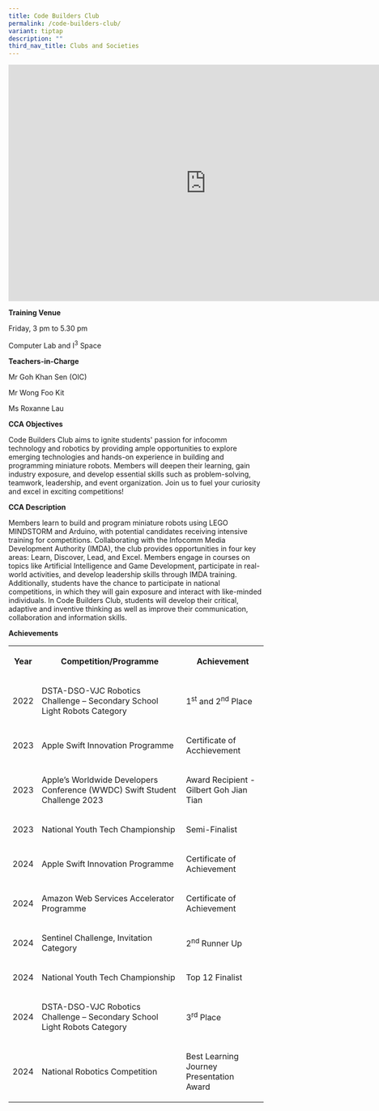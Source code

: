 ```yaml
---
title: Code Builders Club
permalink: /code-builders-club/
variant: tiptap
description: ""
third_nav_title: Clubs and Societies
---
```

<div class="iframe-wrapper">
<iframe height="467" width="780" allowfullscreen="true" frameborder="0" src="https://docs.google.com/presentation/d/e/2PACX-1vRFD4NJ0g2Clky9ynv5ZSQuzM2FHqYW5Uj9KNFZ_OKuAX0bZNZo-FPRix-vbW_j_TTZY1MTYCAVPRsy/embed?start=true&amp;loop=true&amp;delayms=5000"></iframe>
</div>
<p><strong>Training Venue</strong>
</p>
<p>Friday, 3 pm to 5.30 pm</p>
<p>Computer Lab and I<sup>3</sup> Space</p>
<p><strong>Teachers-in-Charge</strong>
</p>
<p>Mr Goh Khan Sen (OIC)</p>
<p>Mr Wong Foo Kit</p>
<p>Ms Roxanne Lau</p>
<p></p>
<p><strong>CCA Objectives</strong>
</p>
<p>Code Builders Club aims to ignite students' passion for infocomm technology
and robotics by providing ample opportunities to explore emerging technologies
and hands-on experience in building and programming miniature robots. Members
will deepen their learning, gain industry exposure, and develop essential
skills such as problem-solving, teamwork, leadership, and event organization.
Join us to fuel your curiosity and excel in exciting competitions!</p>
<p></p>
<p><strong>CCA Description</strong>
</p>
<p>Members learn to build and program miniature robots using LEGO MINDSTORM
and Arduino, with potential candidates receiving intensive training for
competitions. Collaborating with the Infocomm Media Development Authority
(IMDA), the club provides opportunities in four key areas: Learn, Discover,
Lead, and Excel. Members engage in courses on topics like Artificial Intelligence
and Game Development, participate in real-world activities, and develop
leadership skills through IMDA training. Additionally, students have the
chance to participate in national competitions, in which they will gain
exposure and interact with like-minded individuals. In Code Builders Club,
students will develop their critical, adaptive and inventive thinking as
well as improve their communication, collaboration and information skills.</p>
<p></p>
<p><strong>Achievements</strong>
</p>
<table style="minWidth: 75px">
<colgroup>
<col>
<col>
<col>
</colgroup>
<tbody>
<tr>
<th rowspan="1" colspan="1">
<p>Year</p>
</th>
<th rowspan="1" colspan="1">
<p>Competition/Programme</p>
</th>
<th rowspan="1" colspan="1">
<p>Achievement</p>
</th>
</tr>
<tr>
<td rowspan="1" colspan="1">
<p>2022</p>
</td>
<td rowspan="1" colspan="1">
<p>DSTA-DSO-VJC Robotics Challenge – Secondary School Light Robots Category</p>
</td>
<td rowspan="1" colspan="1">
<p>1<sup>st</sup> and 2<sup>nd</sup> Place</p>
</td>
</tr>
<tr>
<td rowspan="1" colspan="1">
<p>2023</p>
</td>
<td rowspan="1" colspan="1">
<p>Apple Swift Innovation Programme</p>
</td>
<td rowspan="1" colspan="1">
<p>Certificate of Acchievement</p>
</td>
</tr>
<tr>
<td rowspan="1" colspan="1">
<p>2023</p>
</td>
<td rowspan="1" colspan="1">
<p>Apple’s Worldwide Developers Conference (WWDC) Swift Student Challenge
2023</p>
</td>
<td rowspan="1" colspan="1">
<p>Award Recipient - Gilbert Goh Jian Tian</p>
</td>
</tr>
<tr>
<td rowspan="1" colspan="1">
<p>2023</p>
</td>
<td rowspan="1" colspan="1">
<p>National Youth Tech Championship</p>
</td>
<td rowspan="1" colspan="1">
<p>Semi-Finalist</p>
</td>
</tr>
<tr>
<td rowspan="1" colspan="1">
<p>2024</p>
</td>
<td rowspan="1" colspan="1">
<p>Apple Swift Innovation Programme</p>
</td>
<td rowspan="1" colspan="1">
<p>Certificate of Achievement</p>
</td>
</tr>
<tr>
<td rowspan="1" colspan="1">
<p>2024</p>
</td>
<td rowspan="1" colspan="1">
<p>Amazon Web Services Accelerator Programme</p>
</td>
<td rowspan="1" colspan="1">
<p>Certificate of Achievement</p>
</td>
</tr>
<tr>
<td rowspan="1" colspan="1">
<p>2024</p>
</td>
<td rowspan="1" colspan="1">
<p>Sentinel Challenge, Invitation Category</p>
</td>
<td rowspan="1" colspan="1">
<p>2<sup>nd</sup> Runner Up</p>
</td>
</tr>
<tr>
<td rowspan="1" colspan="1">
<p>2024</p>
</td>
<td rowspan="1" colspan="1">
<p>National Youth Tech Championship</p>
</td>
<td rowspan="1" colspan="1">
<p>Top 12 Finalist</p>
</td>
</tr>
<tr>
<td rowspan="1" colspan="1">
<p>2024</p>
</td>
<td rowspan="1" colspan="1">
<p>DSTA-DSO-VJC Robotics Challenge – Secondary School Light Robots Category</p>
</td>
<td rowspan="1" colspan="1">
<p>3<sup>rd</sup> Place</p>
</td>
</tr>
<tr>
<td rowspan="1" colspan="1">
<p>2024</p>
</td>
<td rowspan="1" colspan="1">
<p>National Robotics Competition</p>
</td>
<td rowspan="1" colspan="1">
<p>Best Learning Journey Presentation Award</p>
</td>
</tr>
</tbody>
</table>
<p></p>
<p></p>